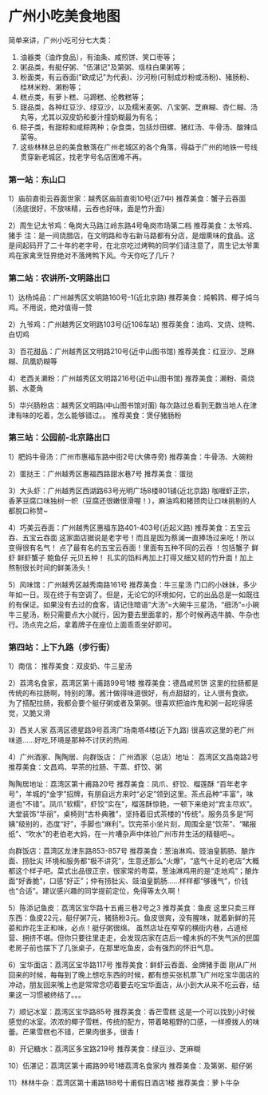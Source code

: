 # 广州小吃美食地图

简单来讲，广州小吃可分七大类：
1. 油器类（油炸食品），有油条、咸煎饼、笑口枣等；
2. 粥品类，有艇仔粥、"伍湛记"及第粥、瑶柱白果粥等；
3. 粉面类，有云吞面("欧成记"为代表)、沙河粉(可制成炒粉或汤粉)、猪肠粉、桂林米粉、濑粉等；
4. 糕点类，有萝卜糕、马蹄糕、伦教糕等；
5. 甜品类，各种红豆沙、绿豆沙，以及糯米麦粥、八宝粥、芝麻糊、杏仁糊、汤丸等，尤其以双皮奶和姜汁撞奶糊最为有名；
6. 粽子类，有甜粽和咸粽两种；杂食类，包括炒田螺、猪红汤、牛骨汤、酸辣瓜菜等。
7. 这些林林总总的美食散落在广州老城区的各个角落，得益于广州的地铁一号线贯穿新老城区，找老字号名店困难不再。

### 第一站：东山口

1）庙前直街云吞面世家：越秀区庙前直街10号(近7中)
推荐美食：蟹子云吞面（汤底很好，不放味精，云吞也好味，面是竹升面）

2）周生记太爷鸡：龟岗大马路江岭东路4号龟岗市场第二档
推荐美食：太爷鸡、猪手
注：是一间烧腊店，在文明路和寺右新马路都有分店，是烟熏味的食品。这是间起码开了二十年的老字号，在北京吃过烤鸭的同学们请注意了，周生记太爷熏鸡在家禽烹饪界绝对不落烤鸭下风。今天你吃了几斤？

### 第二站：农讲所-文明路出口

1）达杨炖品：广州越秀区文明路160号-1(近北京路)
推荐美食：炖鹌鹑、椰子炖乌鸡。不用说，绝对值得一赞

2）九爷鸡：广州越秀区文明路103号(近106车站)
推荐美食：油鸡、叉烧、烧鸭、白切鸡

3）百花甜品：广州越秀区文明路210号(近中山图书馆)
推荐美食：红豆沙、芝麻糊、凤凰奶糊等

4）老西关濑粉：广州越秀区文明路216号(近中山图书馆)
推荐美食：濑粉、斋烧鹅、水菱角

5）华兴肠粉店：越秀区文明路(中山图书馆对面)
每次路过总看到无数当地人在津津有味的吃着，怎么能够错过。。
推荐美食：煲仔猪肠粉

### 第三站：公园前-北京路出口

1）肥妈牛骨汤：广州市惠福东路中街2号(大佛寺旁)
推荐美食：牛骨汤、大碗粉

2）蛋挞王：广州越秀区惠福西路甜水巷7号
推荐美食：蛋挞

3）大头虾：广州越秀区西湖路63号光明广场8楼801铺(近北京路)
咖喱虾正宗，香茅豆腐口味独树一帜（豆腐还很嫩很滑喔！），麻油鸡和猪颈肉让口味挑剔的人都脱口称赞~

4）巧美云吞面：广州越秀区惠福东路401-403号(近起义路)
推荐美食：五宝云吞、五宝云吞面
这家面店据说是老字号！而且是因为蔡澜一直捧场过来吃！所以变得很有名气！
点了最有名的五宝云吞面！里面有五种不同的云吞 ！包括蟹子 鲜虾 鲜虾蟹子 鲍鱼仔 元贝五种！
扎实的馅料再加上打得又细又韧的竹升面！加上熬制很长时间的鲜美汤头！

5）风味馆：广州越秀区越秀南路161号
推荐美食：牛三星汤
门口的小妹妹，多少年如一日。现在终于有空调了。但是，无论它的环境如何，它的出品总是一如既往的有保证。如果没有去过的食客，请记住暗语“大汤”=大碗牛三星汤，“细汤”=小碗牛三星汤，粉只需要点大小就行，因为要去里面拿的，那个时候再选牛腩、牛杂也行。汤点完之后，拿着牌子在座位上面乖乖坐好即可。

### 第四站：上下九路（步行街）

1）南信：
推荐美食：双皮奶、牛三星汤

2）荔湾名食家，荔湾区第十甫路99号1楼
推荐美食：德昌咸煎饼
这里的拉肠都是传统的布拉肠啊，特别的薄。酱汁做得味道很好，有点甜甜的，让人很有食欲。
为了搭配拉肠，我都会要个艇仔粥或者及第粥。很喜欢把油炸鬼和粥一起吃得感觉，又脆又滑

3）西关人家 荔湾区德星路9号荔湾广场南塔4楼(近下九路)
很喜欢这里的老广州味道......好吃,环境是那种不讨厌的热闹.

4）广州酒家、陶陶居、向群饭店：
广州酒家（总店）地址： 荔湾区文昌南路2号
推荐美食：文昌鸡、早茶的拉肠、干蒸、虾饺、粥

陶陶居地址：荔湾区第十甫路20号
推荐美食：凤爪、虾饺、榴莲酥
“百年老字号”，羊城的“金字”招牌，有朋自远方来时“必定”领到这里。茶点品种“丰富”，味道也“不错”。凤爪“软糯”，虾饺“实在”，榴莲酥惊艳，一顿下来绝对“宾主尽欢”。大堂装饰“华丽”，桌椅则“古朴典雅”，坚持着旧式茶楼的“传统”。服务员多是“阿姨”级别的，态度“好”，手脚也“麻利”。饮完茶小坐片刻，周围全是“饮茶”、“睇报纸”、“吹水”的老伯老大妈，在一片嘈杂声中体验广州市井生活的精髓吧~。

向群饭店：荔湾区龙津东路853-857号
推荐美食：葱油淋鸡、豉油皇鹅肠、酿炸面、捞肚尖
环境和服务都“极不讲究”，生意还那么“火爆”，“底气十足的老店”大概都这个样子吧。菜式出品很正宗，很家常的粤菜，葱油淋鸡用的是“走地鸡”；酿炸面“好香脆”，口感“好正”；仲有捞肚尖、豉油皇鹅肠……样样都“够镬气”，价钱也“合适”。建议感兴趣的同学提前定位，免得等太久啊！

5）陈添记鱼皮：荔湾区宝华路十五甫三巷2号之3
推荐美食：鱼皮
这里只卖三样东西：鱼皮22元，艇仔粥7元，猪肠粉3元。鱼皮很爽，没有腥味，就着新鲜的芫荽和炸花生正和味，必点！艇仔粥很绵。
虽然店址在窄窄的横街内巷，占道经营、拥挤不堪。但你只要往里走走，会发现店家在店后一幢未拆的不失气派的民国老房子前也摆下了几张桌子，在那里吃鱼皮，会有强烈的怀旧气息。

6）宝华面店：荔湾区宝华路117号
推荐美食：鲜虾云吞面、金牌猪手面
刚从广州回来的时候，每每到了晚上想吃东西的时候，都有想买张机票飞广州吃宝华面店的冲动，朋友回来嘴上也是常常念叨着要去吃宝华面店，从小到大从来不吃云吞，结果这一习惯被终结了。。。

7）顺记冰室：荔湾区宝华路85号
推荐美食：香芒雪糕
这是一个可以找到小时候感觉的冰室。浓浓的椰子雪糕，传统的配方，带着略粗野的口感，一样撩拨人的味蕾。芒果雪糕也不错，芒果肉很多，很香！

8）开记糖水：荔湾区多宝路219号
推荐美食：绿豆沙、芝麻糊

10）伍湛记：荔湾区第十甫路99号1楼荔湾名食家内
推荐美食：及第粥、艇仔粥

11）林林牛杂：荔湾区第十甫路188号十甫假日酒店1楼
推荐美食：萝卜牛杂
